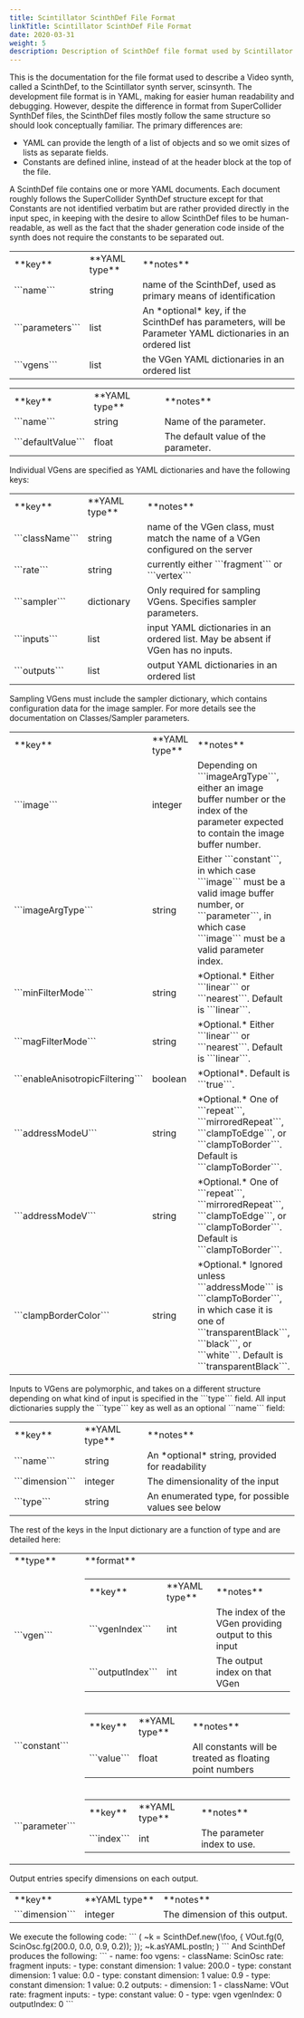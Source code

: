 ```yaml
---
title: Scintillator ScinthDef File Format
linkTitle: Scintillator ScinthDef File Format
date: 2020-03-31
weight: 5
description: Description of ScinthDef file format used by Scintillator synth server.
---
```

This is the documentation for the file format used to describe a Video synth, called a ScinthDef, to the Scintillator synth server, scinsynth. The development file format is in YAML, making for easier human readability and debugging. However, despite the difference in format from SuperCollider SynthDef files, the ScinthDef files mostly follow the same structure so should look conceptually familiar. The primary differences are:<ul>
<li>YAML can provide the length of a list of objects and so we omit sizes of lists as separate fields.<li>Constants are defined inline, instead of at the header block at the top of the file.</ul>
<div id='nil'>A ScinthDef file contains one or more YAML documents. Each document roughly follows the SuperCollider SynthDef structure except for that Constants are not identified verbatim but are rather provided directly in the input spec, in keeping with the desire to allow ScinthDef files to be human-readable, as well as the fact that the shader generation code inside of the synth does not require the constants to be separated out.<table>
<tr><td>**key**<td>**YAML type**<td>**notes**<tr><td>```name```<td>string<td>name of the ScinthDef, used as primary means of identification<tr><td>```parameters```<td>list<td>An *optional* key, if the ScinthDef has parameters, will be Parameter YAML dictionaries in an ordered list<tr><td>```vgens```<td>list<td>the VGen YAML dictionaries in an ordered list</table>
<table>
<tr><td>**key**<td>**YAML type**<td>**notes**<tr><td>```name```<td>string<td>Name of the parameter.<tr><td>```defaultValue```<td>float<td>The default value of the parameter.</table>
Individual VGens are specified as YAML dictionaries and have the following keys:<table>
<tr><td>**key**<td>**YAML type**<td>**notes**<tr><td>```className```<td>string<td>name of the VGen class, must match the name of a VGen configured on the server<tr><td>```rate```<td>string<td>currently either ```fragment``` or ```vertex```<tr><td>```sampler```<td>dictionary<td>Only required for sampling VGens. Specifies sampler parameters.<tr><td>```inputs```<td>list<td>input YAML dictionaries in an ordered list. May be absent if VGen has no inputs.<tr><td>```outputs```<td>list<td>output YAML dictionaries in an ordered list</table>
Sampling VGens must include the sampler dictionary, which contains configuration data for the image sampler. For more details see the documentation on Classes/Sampler parameters.<table>
<tr><td>**key**<td>**YAML type**<td>**notes**<tr><td>```image```<td>integer<td>Depending on ```imageArgType```, either an image buffer number or the index of the parameter expected to contain the image buffer number.<tr><td>```imageArgType```<td>string<td>Either ```constant```, in which case ```image``` must be a valid image buffer number, or ```parameter```, in which case ```image``` must be a valid parameter index.<tr><td>```minFilterMode```<td>string<td>*Optional.* Either ```linear``` or ```nearest```. Default is ```linear```.<tr><td>```magFilterMode```<td>string<td>*Optional.* Either ```linear``` or ```nearest```. Default is ```linear```.<tr><td>```enableAnisotropicFiltering```<td>boolean<td>*Optional*. Default is ```true```.<tr><td>```addressModeU```<td>string<td>*Optional.* One of ```repeat```, ```mirroredRepeat```, ```clampToEdge```, or ```clampToBorder```. Default is ```clampToBorder```.<tr><td>```addressModeV```<td>string<td>*Optional.* One of ```repeat```, ```mirroredRepeat```, ```clampToEdge```, or ```clampToBorder```. Default is ```clampToBorder```.<tr><td>```clampBorderColor```<td>string<td>*Optional.* Ignored unless ```addressMode``` is ```clampToBorder```, in which case it is one of ```transparentBlack```, ```black```, or ```white```. Default is ```transparentBlack```.</table>
Inputs to VGens are polymorphic, and takes on a different structure depending on what kind of input is specified in the ```type``` field. All input dictionaries supply the ```type``` key as well as an optional ```name``` field:<table>
<tr><td>**key**<td>**YAML type**<td>**notes**<tr><td>```name```<td>string<td>An *optional* string, provided for readability<tr><td>```dimension```<td>integer<td>The dimensionality of the input<tr><td>```type```<td>string<td>An enumerated type, for possible values see below</table>
The rest of the keys in the Input dictionary are a function of type and are detailed here:<table>
<tr><td>**type**<td>**format**<tr><td>```vgen```<td><table>
<tr><td>**key**<td>**YAML type**<td>**notes**<tr><td>```vgenIndex```<td>int<td>The index of the VGen providing output to this input<tr><td>```outputIndex```<td>int<td>The output index on that VGen</table>
<tr><td>```constant```<td><table>
<tr><td>**key**<td>**YAML type**<td>**notes**<tr><td>```value```<td>float<td>All constants will be treated as floating point numbers</table>
<tr><td>```parameter```<td><table>
<tr><td>**key**<td>**YAML type**<td>**notes**<tr><td>```index```<td>int<td>The parameter index to use.</table>
</table>
Output entries specify dimensions on each output.<table>
<tr><td>**key**<td>**YAML type**<td>**notes**<tr><td>```dimension```<td>integer<td>The dimension of this output.</table>
<div id='nil'>We execute the following code:
```
(
~k = ScinthDef.new(\foo, {
    VOut.fg(0, ScinOsc.fg(200.0, 0.0, 0.9, 0.2));
});
~k.asYAML.postln;
)
```
And ScinthDef produces the following:
```
- name: foo
  vgens:
    - className: ScinOsc
      rate: fragment
      inputs:
        - type: constant
          dimension: 1
          value: 200.0
        - type: constant
          dimension: 1
          value: 0.0
        - type: constant
          dimension: 1
          value: 0.9
        - type: constant
          dimension: 1
          value: 0.2
      outputs:
        - dimension: 1
    - className: VOut
      rate: fragment
      inputs:
        - type: constant
          value: 0
        - type: vgen
          vgenIndex: 0
          outputIndex: 0
```
